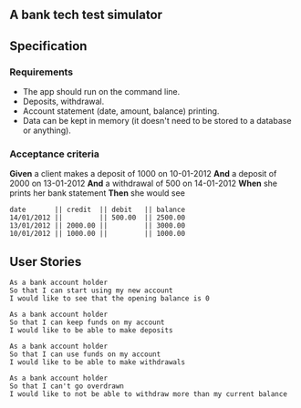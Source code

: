 A bank tech test simulator
-----------------
## Specification

### Requirements

* The app should run on the command line.
* Deposits, withdrawal.
* Account statement (date, amount, balance) printing.
* Data can be kept in memory (it doesn't need to be stored to a database or anything).

### Acceptance criteria

**Given** a client makes a deposit of 1000 on 10-01-2012
**And** a deposit of 2000 on 13-01-2012
**And** a withdrawal of 500 on 14-01-2012
**When** she prints her bank statement
**Then** she would see

```
date       || credit  || debit   || balance
14/01/2012 ||         || 500.00  || 2500.00
13/01/2012 || 2000.00 ||         || 3000.00
10/01/2012 || 1000.00 ||         || 1000.00
```
User Stories
-----------------
```
As a bank account holder
So that I can start using my new account
I would like to see that the opening balance is 0
```

```
As a bank account holder
So that I can keep funds on my account
I would like to be able to make deposits
```

```
As a bank account holder
So that I can use funds on my account
I would like to be able to make withdrawals
```

```
As a bank account holder
So that I can't go overdrawn
I would like to not be able to withdraw more than my current balance
```
